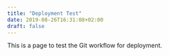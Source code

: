 ```yaml
---
title: "Deployment Test"
date: 2019-08-26T16:31:08+02:00
draft: false
---
```

This is a page to test the Git workflow for deployment.

